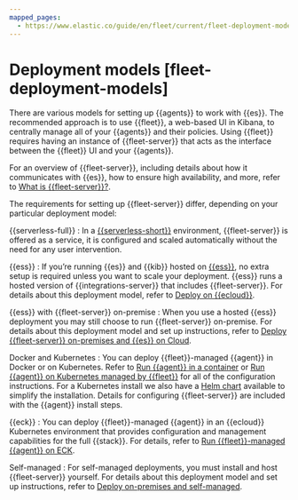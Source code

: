 ```yaml
---
mapped_pages:
  - https://www.elastic.co/guide/en/fleet/current/fleet-deployment-models.html
---
```


# Deployment models [fleet-deployment-models]

There are various models for setting up {{agents}} to work with {{es}}. The recommended approach is to use {{fleet}}, a web-based UI in Kibana, to centrally manage all of your {{agents}} and their policies. Using {{fleet}} requires having an instance of {{fleet-server}} that acts as the interface between the {{fleet}} UI and your {{agents}}.

For an overview of {{fleet-server}}, including details about how it communicates with {{es}}, how to ensure high availability, and more, refer to [What is {{fleet-server}}?](/reference/ingestion-tools/fleet/fleet-server.md).

The requirements for setting up {{fleet-server}} differ, depending on your particular deployment model:

{{serverless-full}}
:   In a [{{serverless-short}}](docs-content://deploy-manage/deploy/elastic-cloud/serverless.md) environment, {{fleet-server}} is offered as a service, it is configured and scaled automatically without the need for any user intervention.

{{ess}}
:   If you’re running {{es}} and {{kib}} hosted on [{{ess}}](docs-content://deploy-manage/deploy/elastic-cloud/cloud-hosted.md), no extra setup is required unless you want to scale your deployment. {{ess}} runs a hosted version of {{integrations-server}} that includes {{fleet-server}}. For details about this deployment model, refer to [Deploy on {{ecloud}}](/reference/ingestion-tools/fleet/add-fleet-server-cloud.md).

{{ess}} with {{fleet-server}} on-premise
:   When you use a hosted {{ess}} deployment you may still choose to run {{fleet-server}} on-premise. For details about this deployment model and set up instructions, refer to [Deploy {{fleet-server}} on-premises and {{es}} on Cloud](/reference/ingestion-tools/fleet/add-fleet-server-mixed.md).

Docker and Kubernetes
:   You can deploy {{fleet}}-managed {{agent}} in Docker or on Kubernetes. Refer to [Run {{agent}} in a container](/reference/ingestion-tools/fleet/elastic-agent-container.md) or  [Run {{agent}} on Kubernetes managed by {{fleet}}](/reference/ingestion-tools/fleet/running-on-kubernetes-managed-by-fleet.md) for all of the configuration instructions. For a Kubernetes install we also have a [Helm chart](/reference/ingestion-tools/fleet/install-on-kubernetes-using-helm.md) available to simplify the installation. Details for configuring {{fleet-server}} are included with the {{agent}} install steps.

{{eck}}
:   You can deploy {{fleet}}-managed {{agent}} in an {{ecloud}} Kubernetes environment that provides configuration and management capabilities for the full {{stack}}. For details, refer to [Run {{fleet}}-managed {{agent}} on ECK](docs-content://deploy-manage/deploy/cloud-on-k8s/fleet-managed-elastic-agent.md).

Self-managed
:   For self-managed deployments, you must install and host {{fleet-server}} yourself. For details about this deployment model and set up instructions, refer to [Deploy on-premises and self-managed](/reference/ingestion-tools/fleet/add-fleet-server-on-prem.md).










